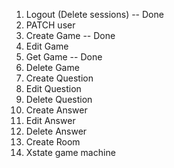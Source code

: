 1. Logout (Delete sessions) -- Done
2. PATCH user
3. Create Game              -- Done
4. Edit Game
5. Get Game                 -- Done
6. Delete Game
7. Create Question
8. Edit Question
9. Delete Question
10. Create Answer
11. Edit Answer
12. Delete Answer
13. Create Room
14. Xstate game machine